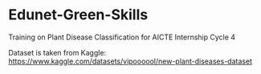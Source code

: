 # Edunet-Green-Skills
Training on Plant Disease Classification for AICTE Internship Cycle 4

Dataset is taken from Kaggle: https://www.kaggle.com/datasets/vipoooool/new-plant-diseases-dataset

